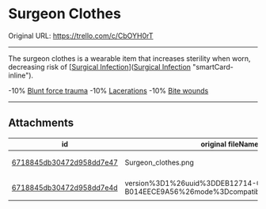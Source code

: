 # Surgeon Clothes

Original URL: https://trello.com/c/CbOYH0rT

---

The surgeon clothes is a wearable item that increases sterility when worn, decreasing risk of [[Surgical Infection](Surgical%20Infection.md)]([Surgical Infection](Surgical%20Infection.md) "smartCard-inline").

\-10% [Blunt force trauma]([Wounds](../Any%20bodypart/archived/Wounds.md) "‌")
\-10% [Lacerations]([Wounds](../Any%20bodypart/archived/Wounds.md) "‌")
\-10% [Bite wounds]([Wounds](../Any%20bodypart/archived/Wounds.md) "‌")

---

## Attachments

id | original fileName | image
---|---|---
[6718845db30472d958dd7e47](./Surgeon%20Clothes%20-%20Attachments/6718845db30472d958dd7e47.png) | Surgeon_clothes.png | ![Surgeon clothes.png\|200](./Surgeon%20Clothes%20-%20Attachments/6718845db30472d958dd7e47.png)
[6718845db30472d958dd7e4d](./Surgeon%20Clothes%20-%20Attachments/6718845db30472d958dd7e4d.png) | version%3D1%26uuid%3DDEB12714-021A-436C-A489-B014EECE9A56%26mode%3Dcompatible%26noloc%3D0.png | ![version=1&uuid=DEB12714-021A-436C-A489-B014EECE9A56&mode=compatible&noloc=0.png\|200](./Surgeon%20Clothes%20-%20Attachments/6718845db30472d958dd7e4d.png)